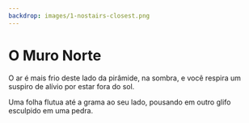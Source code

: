 ```yaml
---
backdrop: images/1-nostairs-closest.png
---
```


# O Muro Norte

O ar é mais frio deste lado da pirâmide, na sombra, e você respira um suspiro de alívio por estar fora do sol.

Uma folha flutua até a grama ao seu lado, pousando em outro glifo esculpido em uma pedra.

<Item id="6" />

<Page url="5" instructions="Outro quebra-cabeças. O seu guia fornece outra pista: '2: Usando o parâmetro Measure, você pode medir a velocidade deste'" action="Caminhe para oeste" condition="6" />

